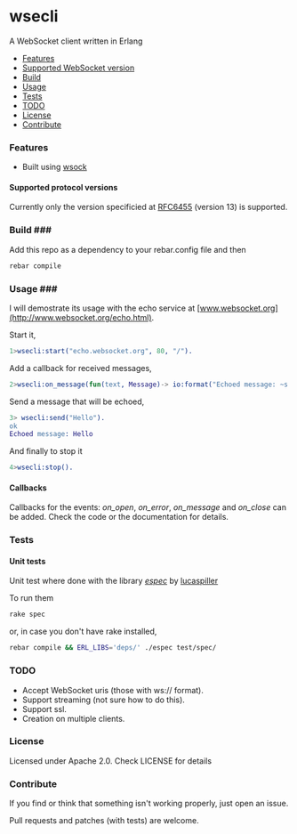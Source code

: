 wsecli
======

A WebSocket client written in Erlang

* [Features](#features)
 * [Supported WebSocket version](#versions)
* [Build](#build)
* [Usage](#usage)
* [Tests](#tests)
* [TODO](#todo)
* [License](#license)
* [Contribute](#contribute)

### Features <a name="features"> ###
 * Built using [wsock](https://github.com/madtrick/wsock)

#### Supported protocol versions <a name="versions"/> ###
Currently only the version specificied at [RFC6455](http://tools.ietf.org/html/rfc6455) (version 13) is supported.

### Build <a name="build">###

Add this repo as a dependency to your rebar.config file and then

  ```bash
  rebar compile
  ```

### Usage <a name="usage">###

I will demostrate its usage with the echo service at [www.websocket.org](http://www.websocket.org/echo.html).


Start it,


  ```erlang
  1>wsecli:start("echo.websocket.org", 80, "/").
  ```

Add a callback for received messages,

  ```erlang
  2>wsecli:on_message(fun(text, Message)-> io:format("Echoed message: ~s ~n", [Message]) end).
  ```

Send a message that will be echoed,

  ```erlang
  3> wsecli:send("Hello").
  ok
  Echoed message: Hello
  ```

And finally to stop it

  ```erlang
  4>wsecli:stop().
  ```

#### Callbacks

Callbacks for the events: *on_open*, *on_error*, *on_message* and *on_close* can be added. Check the code or the documentation for details.

### Tests <a name="tests">

#### Unit tests

Unit test where done with the library [_espec_](https://github.com/lucaspiller/espec) by [lucaspiller](https://github.com/lucaspiller)

 To run them

  ```bash
  rake spec
  ```
  or, in case you don't have rake installed,

  ```bash
  rebar compile && ERL_LIBS='deps/' ./espec test/spec/
  ```

### TODO <a name="todo">

* Accept WebSocket uris (those with ws:// format).
* Support streaming (not sure how to do this).
* Support ssl.
* Creation on multiple clients.


### License <a name="installation">

Licensed under Apache 2.0. Check LICENSE for details

### Contribute <a name="contribute">

If you find or think that something isn't working properly, just open an issue.

Pull requests and patches (with tests) are welcome.
